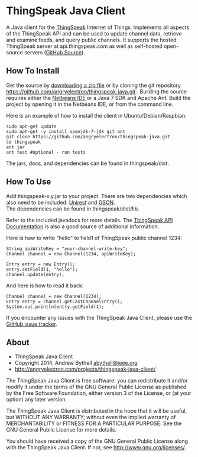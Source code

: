 ThingSpeak Java Client 
===
A Java client for the [ThingSpeak](http://thingspeak.com) Internet of 
Things.  Implements all aspects of the ThingSpeak API and can be used to 
update channel data, retrieve and examine feeds, and query public channels. 
It supports the hosted ThingSpeak server at api.thingspeak.com as well 
as self-hosted open-source servers ([GitHub Source](https://github.com/iobridge/thingspeak)). 

How To Install
---
Get the source by [downloading a zip file](https://github.com/angryelectron/thingspeak-java/archive/master.zip)
or by cloning the git repository https://github.com/angryelectron/thingspeak-java.git .
Building the source requires either the [Netbeans IDE](http://netbeans.org) or a 
Java 7 SDK and Apache Ant. Build the project by opening it in the Netbeans IDE, or from the command line.  

Here is an example of how to install the client in Ubuntu/Debian/Raspbian:

```
sudo apt-get update
sudo apt-get -y install openjdk-7-jdk git ant
git clone https://github.com/angryelectron/thingspeak-java.git
cd thingspeak
ant jar
ant test #optional - run tests 
```

The jars, docs, and dependencies can be found in thingspeak/dist.

How To Use
---
Add thingspeak-x.y.jar to your project.  There are two dependencies which
also need to be included: [Unirest](http://unirest.io) and 
[GSON](http://code.google.com/p/google-gson/).  
The dependencies can be found in thingspeak/dist/lib.

Refer to the included javadocs for more details.  The 
[ThingSpeak API Documentation](http://community.thingspeak.com/documentation/api/#thingspeak_api)
is also a good source of additional information.

Here is how to write "hello" to field1 of ThingSpeak public channel 1234:

```
String apiWriteKey = "your-channel-write-key";
Channel channel = new Channel(1234, apiWriteKey);

Entry entry = new Entry();
entry.setField(1, "hello");
channel.update(entry);
```

And here is how to read it back:

```
Channel channel = new Channel(1234);
Entry entry = channel.getLastChannelEntry();
System.out.println(entry.getField(1);
```

If you encounter any issues with the ThingSpeak Java Client, please use the [GitHub issue tracker](https://github.com/angryelectron/thingspeak-java/issues).


About
---
* ThingSpeak Java Client 
* Copyright 2014, Andrew Bythell <abythell@ieee.org>
* http://angryelectron.com/projects/thingspeak-java-client/
 
The ThingSpeak Java Client is free software: you can redistribute it and/or
modify it under the terms of the GNU General Public License as published by
the Free Software Foundation, either version 3 of the License, or (at your
option) any later version.

The ThingSpeak Java Client is distributed in the hope that it will be useful,
but WITHOUT ANY WARRANTY; without even the implied warranty of
MERCHANTABILITY or FITNESS FOR A PARTICULAR PURPOSE. See the GNU General
Public License for more details.

You should have received a copy of the GNU General Public License along with
the ThingSpeak Java Client. If not, see <http://www.gnu.org/licenses/>.


